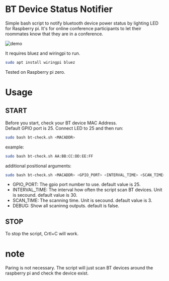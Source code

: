 # BT Device Status Notifier


Simple bash script to notify bluetooth device power status by lighting LED for Raspberry pi.
It's for online conference participants to let their roommates know that they are in a conference.

![demo](https://user-images.githubusercontent.com/25410554/114296955-f5b06380-9ae8-11eb-95b2-70b1607a1bd1.gif)

It requires bluez and wiringpi to run.

```bash
sudo apt install wiringpi bluez
```

Tested on Raspberry pi zero.


# Usage

## START

Before you start, check your BT device MAC Address.  
Default GPIO port is 25. Connect LED to 25 and then run:

```bash
sudo bash bt-check.sh <MACADDR>
```

example:

```bash
sudo bash bt-check.sh AA:BB:CC:DD:EE:FF
```

additional positional arguments:
```bash
sudo bash bt-check.sh <MACADDR> <GPIO_PORT> <INTERVAL_TIME> <SCAN_TIME> <DEBUG>
```


* GPIO_PORT: The gpio port number to use. default value is 25.  
* INTERVAL_TIME: The interval how often the script scan BT devices. Unit is secound. default value is 30.    
* SCAN_TIME: The scanning time. Unit is secound. default value is 3.  
* DEBUG: Show all scaninng outputs. default is false.  


## STOP 

To stop the script, Crtl+C will work.


# note

Paring is not necessary. The script will just scan BT devices around the raspberry pi and check the device exist.


